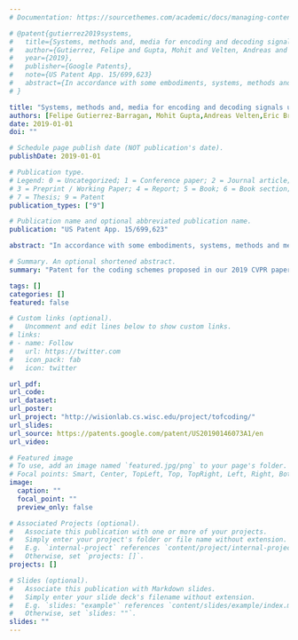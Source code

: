 ```yaml
---
# Documentation: https://sourcethemes.com/academic/docs/managing-content/

# @patent{gutierrez2019systems,
#   title={Systems, methods and, media for encoding and decoding signals used in time of flight imaging},
#   author={Gutierrez, Felipe and Gupta, Mohit and Velten, Andreas and Breitbach, Eric and Nayar, Shree K},
#   year={2019},
#   publisher={Google Patents},
#   note={US Patent App. 15/699,623}
#   abstract={In accordance with some embodiments, systems, methods and media for encoding and decoding signals used in time-of-flight imaging are provided. In some embodiments, a method for estimating the depth of a scene is provided, comprising: causing a light source to emit modulated light toward the scene based on a modulation function; causing the image sensor to generate a first value based on the modulated light and a first demodulation function of K modulation functions; causing the image sensor to generate a second value; causing the image sensor to generate a third value; and determining a depth estimate for the portion of the scene based on the first value, the second value, the third value, and three correlation functions each including at least one half of a trapezoid wave.}
# }

title: "Systems, methods and, media for encoding and decoding signals used in time of flight imaging"
authors: [Felipe Gutierrez-Barragan, Mohit Gupta,Andreas Velten,Eric Breitbach,Shree K. Nayar]
date: 2019-01-01
doi: ""

# Schedule page publish date (NOT publication's date).
publishDate: 2019-01-01

# Publication type.
# Legend: 0 = Uncategorized; 1 = Conference paper; 2 = Journal article;
# 3 = Preprint / Working Paper; 4 = Report; 5 = Book; 6 = Book section;
# 7 = Thesis; 9 = Patent
publication_types: ["9"]

# Publication name and optional abbreviated publication name.
publication: "US Patent App. 15/699,623"

abstract: "In accordance with some embodiments, systems, methods and media for encoding and decoding signals used in time-of-flight imaging are provided. In some embodiments, a method for estimating the depth of a scene is provided, comprising: causing a light source to emit modulated light toward the scene based on a modulation function; causing the image sensor to generate a first value based on the modulated light and a first demodulation function of K modulation functions; causing the image sensor to generate a second value; causing the image sensor to generate a third value; and determining a depth estimate for the portion of the scene based on the first value, the second value, the third value, and three correlation functions each including at least one half of a trapezoid wave."

# Summary. An optional shortened abstract.
summary: "Patent for the coding schemes proposed in our 2019 CVPR paper: *Practical Coding Function Design for Time-of-Flight Imaging*."

tags: []
categories: []
featured: false

# Custom links (optional).
#   Uncomment and edit lines below to show custom links.
# links:
# - name: Follow
#   url: https://twitter.com
#   icon_pack: fab
#   icon: twitter

url_pdf:
url_code:
url_dataset:
url_poster:
url_project: "http://wisionlab.cs.wisc.edu/project/tofcoding/"
url_slides:
url_source: https://patents.google.com/patent/US20190146073A1/en
url_video:

# Featured image
# To use, add an image named `featured.jpg/png` to your page's folder. 
# Focal points: Smart, Center, TopLeft, Top, TopRight, Left, Right, BottomLeft, Bottom, BottomRight.
image:
  caption: ""
  focal_point: ""
  preview_only: false

# Associated Projects (optional).
#   Associate this publication with one or more of your projects.
#   Simply enter your project's folder or file name without extension.
#   E.g. `internal-project` references `content/project/internal-project/index.md`.
#   Otherwise, set `projects: []`.
projects: []

# Slides (optional).
#   Associate this publication with Markdown slides.
#   Simply enter your slide deck's filename without extension.
#   E.g. `slides: "example"` references `content/slides/example/index.md`.
#   Otherwise, set `slides: ""`.
slides: ""
---
```

